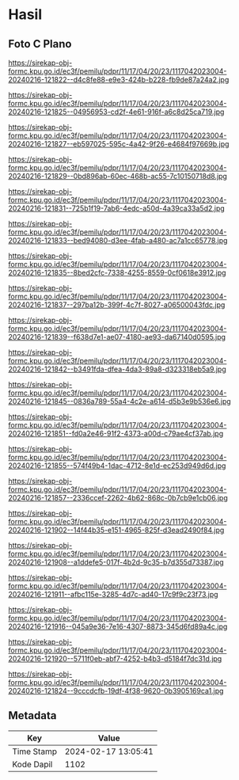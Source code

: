 # Hasil

## Foto C Plano

https://sirekap-obj-formc.kpu.go.id/ec3f/pemilu/pdpr/11/17/04/20/23/1117042023004-20240216-121822--d4c8fe88-e9e3-424b-b228-fb9de87a24a2.jpg

https://sirekap-obj-formc.kpu.go.id/ec3f/pemilu/pdpr/11/17/04/20/23/1117042023004-20240216-121825--04956953-cd2f-4e61-916f-a6c8d25ca719.jpg

https://sirekap-obj-formc.kpu.go.id/ec3f/pemilu/pdpr/11/17/04/20/23/1117042023004-20240216-121827--eb597025-595c-4a42-9f26-e4684f97669b.jpg

https://sirekap-obj-formc.kpu.go.id/ec3f/pemilu/pdpr/11/17/04/20/23/1117042023004-20240216-121829--0bd896ab-60ec-468b-ac55-7c10150718d8.jpg

https://sirekap-obj-formc.kpu.go.id/ec3f/pemilu/pdpr/11/17/04/20/23/1117042023004-20240216-121831--725b1f19-7ab6-4edc-a50d-4a39ca33a5d2.jpg

https://sirekap-obj-formc.kpu.go.id/ec3f/pemilu/pdpr/11/17/04/20/23/1117042023004-20240216-121833--bed94080-d3ee-4fab-a480-ac7a1cc65778.jpg

https://sirekap-obj-formc.kpu.go.id/ec3f/pemilu/pdpr/11/17/04/20/23/1117042023004-20240216-121835--8bed2cfc-7338-4255-8559-0cf0618e3912.jpg

https://sirekap-obj-formc.kpu.go.id/ec3f/pemilu/pdpr/11/17/04/20/23/1117042023004-20240216-121837--297ba12b-399f-4c7f-8027-a06500043fdc.jpg

https://sirekap-obj-formc.kpu.go.id/ec3f/pemilu/pdpr/11/17/04/20/23/1117042023004-20240216-121839--f638d7e1-ae07-4180-ae93-da67140d0595.jpg

https://sirekap-obj-formc.kpu.go.id/ec3f/pemilu/pdpr/11/17/04/20/23/1117042023004-20240216-121842--b3491fda-dfea-4da3-89a8-d323318eb5a9.jpg

https://sirekap-obj-formc.kpu.go.id/ec3f/pemilu/pdpr/11/17/04/20/23/1117042023004-20240216-121845--0836a789-55a4-4c2e-a614-d5b3e9b536e6.jpg

https://sirekap-obj-formc.kpu.go.id/ec3f/pemilu/pdpr/11/17/04/20/23/1117042023004-20240216-121851--fd0a2e46-91f2-4373-a00d-c79ae4cf37ab.jpg

https://sirekap-obj-formc.kpu.go.id/ec3f/pemilu/pdpr/11/17/04/20/23/1117042023004-20240216-121855--574f49b4-1dac-4712-8e1d-ec253d949d6d.jpg

https://sirekap-obj-formc.kpu.go.id/ec3f/pemilu/pdpr/11/17/04/20/23/1117042023004-20240216-121857--2336ccef-2262-4b62-868c-0b7cb9e1cb06.jpg

https://sirekap-obj-formc.kpu.go.id/ec3f/pemilu/pdpr/11/17/04/20/23/1117042023004-20240216-121902--14f44b35-e151-4965-825f-d3ead2490f84.jpg

https://sirekap-obj-formc.kpu.go.id/ec3f/pemilu/pdpr/11/17/04/20/23/1117042023004-20240216-121908--a1ddefe5-017f-4b2d-9c35-b7d355d73387.jpg

https://sirekap-obj-formc.kpu.go.id/ec3f/pemilu/pdpr/11/17/04/20/23/1117042023004-20240216-121911--afbc115e-3285-4d7c-ad40-17c9f9c23f73.jpg

https://sirekap-obj-formc.kpu.go.id/ec3f/pemilu/pdpr/11/17/04/20/23/1117042023004-20240216-121916--045a9e36-7e16-4307-8873-345d6fd89a4c.jpg

https://sirekap-obj-formc.kpu.go.id/ec3f/pemilu/pdpr/11/17/04/20/23/1117042023004-20240216-121920--5711f0eb-abf7-4252-b4b3-d5184f7dc31d.jpg

https://sirekap-obj-formc.kpu.go.id/ec3f/pemilu/pdpr/11/17/04/20/23/1117042023004-20240216-121824--9cccdcfb-19df-4f38-9620-0b3905169ca1.jpg


## Metadata

| Key        | Value               |
| ---------- | ------------------- |
| Time Stamp | 2024-02-17 13:05:41 |
| Kode Dapil | 1102                |



